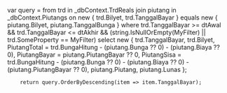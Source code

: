 var query = from trd in _dbContext.TrdReals
                    join piutang in _dbContext.Piutangs
                        on new { trd.Bilyet, trd.TanggalBayar } equals new { piutang.Bilyet, piutang.TanggalBunga }
                    where trd.TanggalBayar >= dtAwal && trd.TanggalBayar <= dtAkhir
                          && (string.IsNullOrEmpty(MyFilter) || trd.SomeProperty == MyFilter)
                    select new
                    {
                        trd.TanggalBayar,
                        trd.Bilyet,
                        PiutangTotal = trd.BungaHitung - (piutang.Bunga ?? 0) - (piutang.Biaya ?? 0),
                        PiutangBayar = piutang.PiutangBayar ?? 0,
                        PiutangSisa = trd.BungaHitung - (piutang.Bunga ?? 0) - (piutang.Biaya ?? 0) - (piutang.PiutangBayar ?? 0),
                        piutang.Piutang,
                        piutang.Lunas
                    };

        return query.OrderByDescending(item => item.TanggalBayar);
